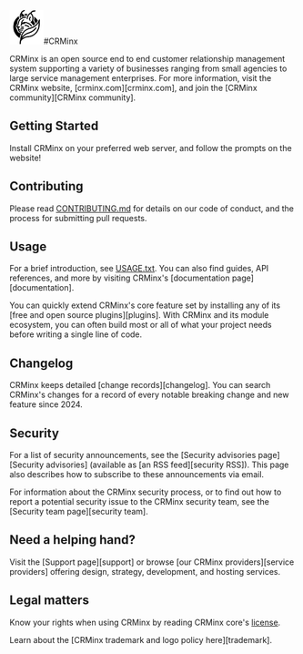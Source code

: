 <img alt="CRMinx Logo" src="public/img/crminx-logo.png" height="60px">#CRMinx

CRMinx is an open source end to end customer relationship management system supporting a variety of
businesses ranging from small agencies to large service management enterprises. For
more information, visit the CRMinx website, [crminx.com][crminx.com], and join
the [CRMinx community][CRMinx community].

## Getting Started

Install CRMinx on your preferred web server, and follow the prompts on the website!

## Contributing

Please read [CONTRIBUTING.md](CONTRIBUTING.md) for details on our code of conduct, and the process for submitting pull requests.

## Usage

For a brief introduction, see [USAGE.txt](/core/USAGE.txt). You can also find
guides, API references, and more by visiting CRMinx's [documentation
page][documentation].

You can quickly extend CRMinx's core feature set by installing any of its
[free and open source plugins][plugins]. With CRMinx and its
module ecosystem, you can often build most or all of what your project needs
before writing a single line of code.

## Changelog

CRMinx keeps detailed [change records][changelog]. You can search CRMinx's
changes for a record of every notable breaking change and new feature since
2024.

## Security

For a list of security announcements, see the [Security advisories
page][Security advisories] (available as [an RSS feed][security RSS]). This
page also describes how to subscribe to these announcements via email.

For information about the CRMinx security process, or to find out how to report
a potential security issue to the CRMinx security team, see the [Security team
page][security team].

## Need a helping hand?

Visit the [Support page][support] or browse [our CRMinx
providers][service providers] offering design, strategy, development, and
hosting services.

## Legal matters

Know your rights when using CRMinx by reading CRMinx core's
[license](/core/LICENSE.txt).

Learn about the [CRMinx trademark and logo policy here][trademark].
